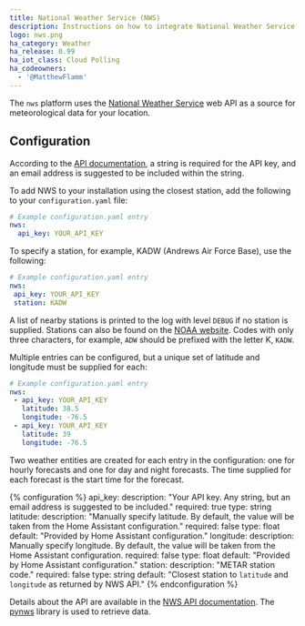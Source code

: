 ```yaml
---
title: National Weather Service (NWS)
description: Instructions on how to integrate National Weather Service data within Home Assistant.
logo: nws.png
ha_category: Weather
ha_release: 0.99
ha_iot_class: Cloud Polling
ha_codeowners:
  - '@MatthewFlamm'
---
```


The `nws` platform uses the [National Weather Service](https://www.weather.gov) web API as a source for meteorological data for your location.

## Configuration

According to the [API documentation](https://www.weather.gov/documentation/services-web-api/), a string is required for the API key, and an email address is suggested to be included within the string.

To add NWS to your installation using the closest station, add the following to your `configuration.yaml` file:

```yaml
# Example configuration.yaml entry
nws:
  api_key: YOUR_API_KEY
```

To specify a station, for example, KADW (Andrews Air Force Base), use the following:

```yaml
# Example configuration.yaml entry
nws:
 api_key: YOUR_API_KEY
 station: KADW
```

A list of nearby stations is printed to the log with level `DEBUG` if no station is supplied. Stations can also be found on the [NOAA website](https://www.cnrfc.noaa.gov/metar.php). Codes with only three characters, for example, `ADW` should be prefixed with the letter K, `KADW`.

Multiple entries can be configured, but a unique set of latitude and longitude must be supplied for each:

```yaml
# Example configuration.yaml entry
nws:
 - api_key: YOUR_API_KEY
   latitude: 38.5
   longitude: -76.5
 - api_key: YOUR_API_KEY
   latitude: 39
   longitude: -76.5
```

Two weather entities are created for each entry in the configuration: one for hourly forecasts and one for day and night forecasts. The time supplied for each forecast is the start time for the forecast.

{% configuration %}
api_key:
  description: "Your API key. Any string, but an email address is suggested to be included."
  required: true
  type: string
latitude:
  description: "Manually specify latitude. By default, the value will be taken from the Home Assistant configuration."
  required: false
  type: float
  default: "Provided by Home Assistant configuration."
longitude:
  description: Manually specify longitude. By default, the value will be taken from the Home Assistant configuration.
  required: false
  type: float
  default: "Provided by Home Assistant configuration."
station:
  description: "METAR station code."
  required: false
  type: string
  default: "Closest station to `latitude` and `longitude` as returned by NWS API."
{% endconfiguration %}

Details about the API are available in the [NWS API documentation](https://www.weather.gov/documentation/services-web-api). The [pynws](https://github.com/MatthewFlamm/pynws) library is used to retrieve data.
